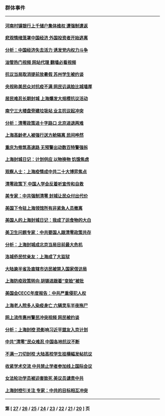 ### 群体事件
---
#### [河南村镇银行上千储户集体维权 遭强制遣返](../../pages/ncid279/n13743906.md?05280045) 
#### [悲观情绪笼罩中国经济 外国投资者开始逃离](../../pages/ncid279/n13743825.md?05280045) 
#### [分析：中国经济失去活力 诱发党内权力斗争](../../pages/ncid279/n13740219.md?05280045) 
#### [油管热门视频 网站代理 翻墙必看视频](http://209.222.30.114:81/youtube.html?05280045)
#### [抗议当局取消提前放暑假 苏州学生被约谈](../../pages/ncid279/n13738981.md?05280045) 
#### [央视称美民众对抗疫不满 网民讥讽脸比城墙厚](../../pages/ncid279/n13738685.md?05280045) 
#### [居民难忍长期封城 上海爆发大规模抗议活动](../../pages/ncid279/n13724894.md?05280045) 
#### [南宁三大楼盘旁建垃圾站 业主抗议起冲突](../../pages/ncid279/n13723244.md?05280045) 
#### [分析：清零政策进十字路口 北京进退两难](../../pages/ncid279/n13722760.md?05280045) 
#### [上海高龄老人被强行送方舱隔离 民间哗然](../../pages/ncid279/n13717318.md?05280045) 
#### [重庆为修筑高速路 无预警出动数百特警强拆](../../pages/ncid279/n13716893.md?05280045) 
#### [上海封城日记：计划供应 以物换物 饥饿焦虑](../../pages/ncid279/n13715646.md?05280045) 
#### [观察人士：上海疫情成中共二十大博弈焦点](../../pages/ncid279/n13713349.md?05280045) 
#### [清零政策下 中国人学会反着听宣传和自救](../../pages/ncid279/n13711002.md?05280045) 
#### [美专家：中共强制清零 封城让民众付出代价](../../pages/ncid279/n13709482.md?05280045) 
#### [美国下令驻上海领馆所有非紧急人员撤离](../../pages/ncid279/n13709373.md?05280045) 
#### [美国人的上海封城日记：我成了运食物的大白](../../pages/ncid279/n13707573.md?05280045) 
#### [美卫生问题专家：中共要国人跟清零政策共存](../../pages/ncid279/n13705925.md?05280045) 
#### [分析：上海封城成北京当局目前最大危机](../../pages/ncid279/n13702771.md?05280045) 
#### [洛城侨民忧亲友：上海成了大监狱](../../pages/ncid279/n13693937.md?05280045) 
#### [大陆逾半省及直辖市访民被禁入国家信访局](../../pages/ncid279/n13689201.md?05280045) 
#### [上海防疫政策转向 胡锡进跟着“变脸”被批](../../pages/ncid279/n13688098.md?05280045) 
#### [美国会CECC年度报告：中共严重侵犯人权](../../pages/ncid279/n13687784.md?05280045) 
#### [上海老人院多人染疫身亡 六辆灵车半夜拖尸](../../pages/ncid279/n13687060.md?05280045) 
#### [网上流传惠州警民冲突视频 网民被约谈](../../pages/ncid279/n13687562.md?05280045) 
#### [分析：上海封控 恐影响习近平盟友入京计划](../../pages/ncid279/n13686881.md?05280045) 
#### [中共“清零”民众难忍 中国各地抗议不断](../../pages/ncid279/n13685186.md?05280045) 
#### [不满一刀切封校 大陆高校学生挂横幅发帖抗议](../../pages/ncid279/n13683669.md?05280045) 
#### [收紧学术交流 中共禁止学者参加线上国际会议](../../pages/ncid279/n13684255.md?05280045) 
#### [女法轮功学员被迫害致死 美议员谴责中共](../../pages/ncid279/n13682069.md?05280045) 
#### [上海封控引关注 专家：中共的目标相互冲突](../../pages/ncid279/n13679402.md?05280045) 

---
#### 第 [ [27](./27.md?05280045) / [26](./26.md?05280045) / [25](./25.md?05280045) / [24](./24.md?05280045) / [23](./23.md?05280045) / [22](./22.md?05280045) / [21](./21.md?05280045) / [20](./20.md?05280045) ] 页
